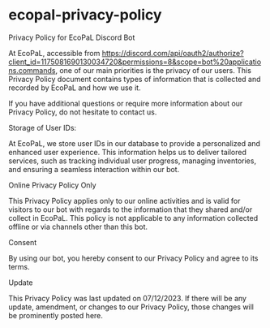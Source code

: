 # ecopal-privacy-policy

Privacy Policy for EcoPaL Discord Bot

At EcoPaL, accessible from https://discord.com/api/oauth2/authorize?client_id=1175081690130034720&permissions=8&scope=bot%20applications.commands, one of our main priorities is the privacy of our users. This Privacy Policy document contains types of information that is collected and recorded by EcoPaL and how we use it.

If you have additional questions or require more information about our Privacy Policy, do not hesitate to contact us.

Storage of User IDs:

At EcoPaL, we store user IDs in our database to provide a personalized and enhanced user experience. This information helps us to deliver tailored services, such as tracking individual user progress, managing inventories, and ensuring a seamless interaction within our bot.

Online Privacy Policy Only

This Privacy Policy applies only to our online activities and is valid for visitors to our bot with regards to the information that they shared and/or collect in EcoPaL. This policy is not applicable to any information collected offline or via channels other than this bot.

Consent

By using our bot, you hereby consent to our Privacy Policy and agree to its terms.

Update

This Privacy Policy was last updated on 07/12/2023. If there will be any update, amendment, or changes to our Privacy Policy, those changes will be prominently posted here.

